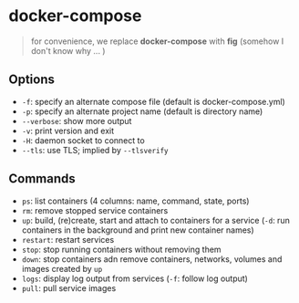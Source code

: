 # docker-compose

> for convenience, we replace **docker-compose** with **fig** (somehow I don't know why ... )

## Options

- `-f`: specify an alternate compose file (default is docker-compose.yml)
- `-p`: specify an alternate project name (default is directory name)
- `--verbose`: show more output
- `-v`: print version and exit
- `-H`: daemon socket to connect to
- `--tls`: use TLS; implied by `--tlsverify`

## Commands

- `ps`: list containers (4 columns: name, command, state, ports)
- `rm`: remove stopped service containers
- `up`: build, (re)create, start and attach to containers for a service (`-d`: run containers in the background and print new container names)
- `restart`: restart services
- `stop`: stop running containers without removing them
- `down`: stop containers adn remove containers, networks, volumes and images created by `up`
- `logs`: display log output from services (`-f`: follow log output)
- `pull`: pull service images

